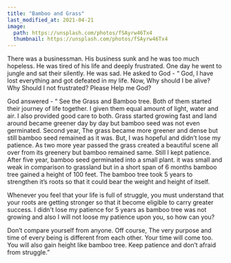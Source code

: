 ```yaml
---
title: "Bamboo and Grass"
last_modified_at: 2021-04-21
image: 
  path: https://unsplash.com/photos/fSAyrw46Tx4
  thumbnail: https://unsplash.com/photos/fSAyrw46Tx4
---
```


There was a businessman. His business sunk and he was too much hopeless. He was tired of his life and deeply frustrated.
One day he went to jungle and sat their silently. He was sad. He asked to God - “ God, I have lost everything and got defeated in my life. Now, Why should I be alive? Why Should I not frustrated? Please Help me God?

God answered - “ See the Grass and Bamboo tree. Both of them started their journey of life together. I given them equal amount of light, water and air. I also provided good care to both.
Grass started growing fast and land around became greener day by day but bamboo seed was not even germinated. Second year, The grass became more greener and dense but still bamboo seed remained as it was. But, I was hopeful and didn’t lose my patience.
As two more year passed the grass created a beautiful scene all over from its greenery but bamboo remained same. Still I kept patience.
After five year, bamboo seed germinated into a small plant. it was small and weak in comparison to grassland but in a short span of 6 months bamboo tree gained a height of 100 feet. The bamboo tree took 5 years to strengthen it’s roots so that it could bear the weight and height of itself.

Whenever you feel that your life is full of struggle, you must understand that your roots are getting stronger so that it become eligible to carry greater success.
I didn't lose my patience for 5 years as bamboo tree was not growing and also I will not loose my patience upon you, so how can you?

Don’t compare yourself from anyone. Off course, The very purpose and time of every being is different from each other.
Your time will come too. You will also gain height like bamboo tree. Keep patience and don’t afraid from struggle.”
